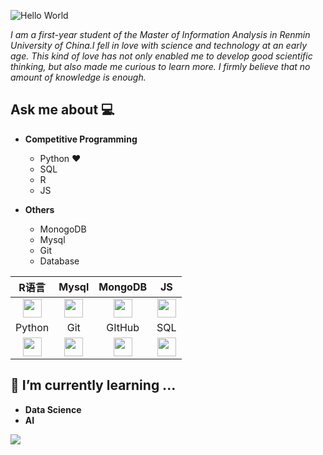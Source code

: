 ![Hello World](https://i.loli.net/2020/07/22/PSkrcbKhW5qsnL1.gif)

<em>I am a first-year student of the Master of Information Analysis in Renmin University of China.I fell in love with science and technology at an early age. This kind of love has not only enabled me to develop good scientific thinking, but also made me curious to learn more. I firmly believe that no amount of knowledge is enough.</em>

## Ask me about :computer: 
- **Competitive Programming**
	- Python ❤️
	- SQL
	- R
  - JS

- **Others**
	- MonogoDB
  - Mysql
  - Git
  - Database
  
| R语言 | Mysql | MongoDB | JS |
| :----:| :----: | :----: | :----: |
| <img height="30" src="https://img.icons8.com/ultraviolet/40/000000/xbox-r.png"/>| <img height="30" src="https://img.icons8.com/office/50/000000/mysql.png"/> | <img height="30" src="https://img.icons8.com/dusk/16/000000/database-restore.png"/> | <img height="30" src="https://img.icons8.com/wired/64/000000/javascript.png"/> |
| Python | Git | GItHub | SQL |
| <img height="30" src="https://img.icons8.com/wired/64/000000/python.png"/> | <img height="30" src="https://img.icons8.com/wired/64/000000/merge-git.png"/> | <img height='30' src="https://img.icons8.com/fluent/64/000000/github.png"/> | <img height='30' src="https://img.icons8.com/wired/48/000000/sql.png"/> |

## 🌱 I’m currently learning ...
- **Data Science**
- **AI**

![](https://i.loli.net/2020/07/22/xrCE2Jaku74flUs.gif)
